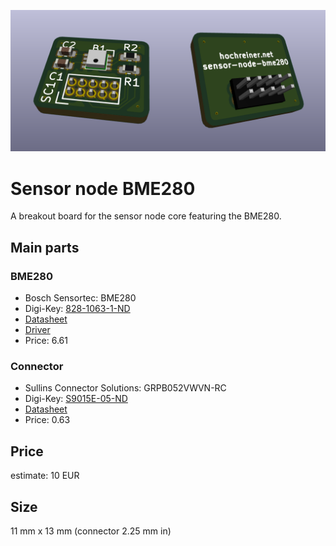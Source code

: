 ![kicad rendering of the sensor node bme280](pictures/sensor-node-bme280_rendering.png)

# Sensor node BME280

A breakout board for the sensor node core featuring the BME280.

## Main parts

### BME280
  * Bosch Sensortec: BME280
  * Digi-Key: [828-1063-1-ND](https://www.digikey.de/product-detail/en/bosch-sensortec/BME280/828-1063-1-ND/6136314)
  * [Datasheet](https://ae-bst.resource.bosch.com/media/_tech/media/datasheets/BST-BME280-DS002.pdf)
  * [Driver](https://github.com/BoschSensortec/BME280_driver)
  * Price: 6.61

### Connector
  * Sullins Connector Solutions: GRPB052VWVN-RC
  * Digi-Key: [S9015E-05-ND](https://www.digikey.de/product-detail/en/sullins-connector-solutions/GRPB052VWVN-RC/S9015E-05-ND/1786455)
  * [Datasheet](https://media.digikey.com/pdf/Data%20Sheets/Sullins%20PDFs/GRPB_%20_2VWVN-RC%2010954-C.pdf)
  * Price: 0.63

## Price

estimate: 10 EUR

## Size

11 mm x 13 mm (connector 2.25 mm in)
